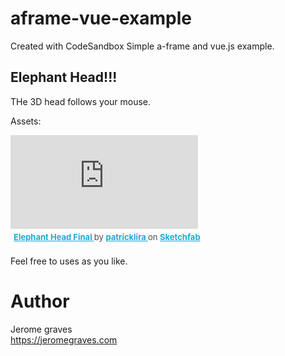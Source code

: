 # aframe-vue-example

Created with CodeSandbox
Simple a-frame and vue.js example.

## Elephant Head!!!

THe 3D head follows your mouse.

Assets:
<br>

<div class="sketchfab-embed-wrapper"> <iframe title="Elephant Head Final" frameborder="0" allowfullscreen mozallowfullscreen="true" webkitallowfullscreen="true" allow="fullscreen; autoplay; vr" xr-spatial-tracking execution-while-out-of-viewport execution-while-not-rendered web-share src="https://sketchfab.com/models/c669f39f4a924a8e9321f9a5d856a380/embed"> </iframe> <p style="font-size: 13px; font-weight: normal; margin: 5px; color: #4A4A4A;"> <a href="https://sketchfab.com/3d-models/elephant-head-final-c669f39f4a924a8e9321f9a5d856a380?utm_medium=embed&utm_campaign=share-popup&utm_content=c669f39f4a924a8e9321f9a5d856a380" target="_blank" style="font-weight: bold; color: #1CAAD9;"> Elephant Head Final </a> by <a href="https://sketchfab.com/patricklira?utm_medium=embed&utm_campaign=share-popup&utm_content=c669f39f4a924a8e9321f9a5d856a380" target="_blank" style="font-weight: bold; color: #1CAAD9;"> patricklira </a> on <a href="https://sketchfab.com?utm_medium=embed&utm_campaign=share-popup&utm_content=c669f39f4a924a8e9321f9a5d856a380" target="_blank" style="font-weight: bold; color: #1CAAD9;">Sketchfab</a></p></div>
<br>
Feel free to uses as you like.

# Author

Jerome graves
<br>
<https://jeromegraves.com>

